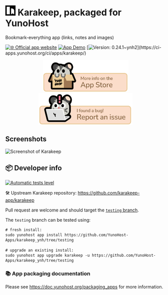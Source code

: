 <!--
N.B.: This README was automatically generated by <https://github.com/YunoHost/apps_tools/blob/main/readme_generator>
It shall NOT be edited by hand.
-->

<h1>
  <img src="https://raw.githubusercontent.com/YunoHost/apps/main/logos/karakeep.png" width="32px" alt="Logo of Karakeep">
  Karakeep, packaged for YunoHost
</h1>

Bookmark-everything app (links, notes and images)

[![🌐 Official app website](https://img.shields.io/badge/Official_app_website-darkgreen?style=for-the-badge)](https://karakeep.app/)
[![App Demo](https://img.shields.io/badge/App_Demo-blue?style=for-the-badge)](https://try.karakeep.app/signin)
[![Version: 0.24.1~ynh2](https://img.shields.io/badge/Version-0.24.1~ynh2-rgb(18,138,11)?style=for-the-badge)](https://ci-apps.yunohost.org/ci/apps/karakeep/)

<div align="center">
<a href="https://apps.yunohost.org/app/karakeep"><img height="100px" src="https://github.com/YunoHost/yunohost-artwork/raw/refs/heads/main/badges/neopossum-badges/badge_more_info_on_the_appstore.svg"/></a>
<a href="https://github.com/YunoHost-Apps/karakeep_ynh/issues"><img height="100px" src="https://github.com/YunoHost/yunohost-artwork/raw/refs/heads/main/badges/neopossum-badges/badge_report_an_issue.svg"/></a>
</div>


## Screenshots
![Screenshot of Karakeep](./doc/screenshots/screenshot.png)

## 📦 Developer info

[![Automatic tests level](https://apps.yunohost.org/badge/cilevel/karakeep)](https://ci-apps.yunohost.org/ci/apps/karakeep/)

🛠️ Upstream Karakeep repository: <https://github.com/karakeep-app/karakeep>

Pull request are welcome and should target the [`testing` branch](https://github.com/YunoHost-Apps/karakeep_ynh/tree/testing).

The `testing` branch can be tested using:
```
# fresh install:
sudo yunohost app install https://github.com/YunoHost-Apps/karakeep_ynh/tree/testing

# upgrade an existing install:
sudo yunohost app upgrade karakeep -u https://github.com/YunoHost-Apps/karakeep_ynh/tree/testing
```

### 📚 App packaging documentation

Please see <https://doc.yunohost.org/packaging_apps> for more information.